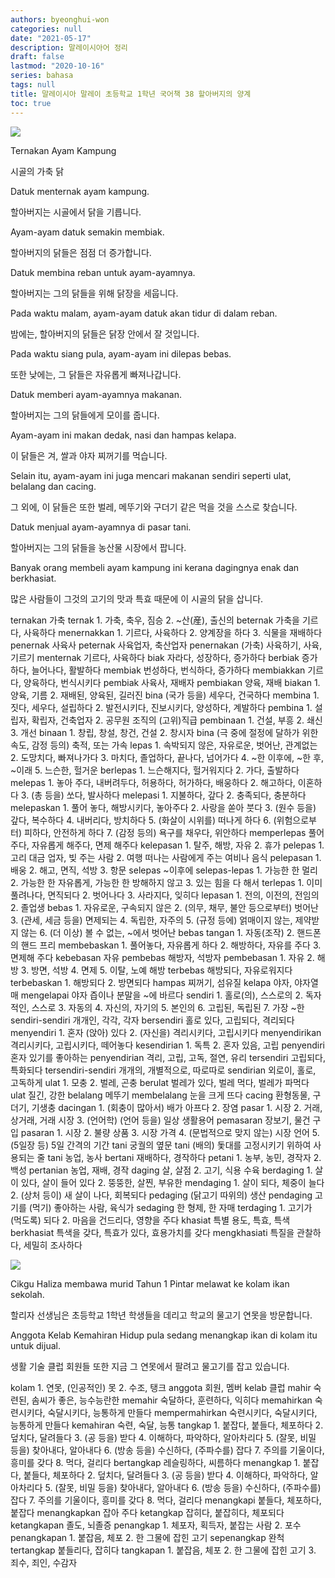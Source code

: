 ```yaml
---
authors: byeonghui-won
categories: null
date: "2021-05-17"
description: 말레이시아어 정리
draft: false
lastmod: "2020-10-16"
series: bahasa
tags: null
title: 말레이시아 말레이 초등학교 1학년 국어책 38 할아버지의 양계
toc: true
---
```


![](https://t1.daumcdn.net/cfile/tistory/2375D73C58FDD4951A)

Ternakan Ayam Kampung

시골의 가축 닭



Datuk menternak ayam kampung.

할아버지는 시골에서 닭을 기릅니다.



Ayam-ayam datuk semakin membiak.

할아버지의 닭들은 점점 더 증가합니다.



Datuk membina reban untuk ayam-ayamnya.

할아버지는 그의 닭들을 위해 닭장을 세웁니다.



Pada waktu malam, ayam-ayam datuk akan tidur di dalam reban.

밤에는, 할아버지의 닭들은 닭장 안에서 잘 것입니다.



Pada waktu siang pula, ayam-ayam ini dilepas bebas.

또한 낮에는, 그 닭들은 자유롭게 빠져나갑니다.



Datuk memberi ayam-ayamnya makanan.

할아버지는 그의 닭들에게 모이를 줍니다.



Ayam-ayam ini makan dedak, nasi dan hampas kelapa.

이 닭들은 겨, 쌀과 야자 찌꺼기를 먹습니다.



Selain itu, ayam-ayam ini juga mencari makanan sendiri seperti ulat, belalang dan cacing.

그 외에, 이 닭들은 또한 벌레, 메뚜기와 구더기 같은 먹을 것을 스스로 찾습니다.



Datuk menjual ayam-ayamnya di pasar tani.

할아버지는 그의 닭들을 농산물 시장에서 팝니다.



Banyak orang membeli ayam kampung ini kerana dagingnya enak dan berkhasiat.

많은 사람들이 그것의 고기의 맛과 특효 때문에 이 시골의 닭을 삽니다.



ternakan 가축 ternak 1. 가축, 축우, 짐승 2. ~산(産), 출신의 beternak 가축을 기르다, 사육하다 menernakkan 1. 기르다, 사육하다 2. 양계장을 하다 3. 식물을 재배하다 penernak 사육사 peternak 사육업자, 축산업자 penernakan (가축) 사육하기, 사육, 기르기 menternak 기르다, 사육하다 biak 자라다, 성장하다, 증가하다 berbiak 증가하다, 늘어나다, 활발하다 membiak 번성하다, 번식하다, 증가하다 membiakkan 기르다, 양육하다, 번식시키다 pembiak 사육사, 재배자 pembiakan 양육, 재배 biakan 1. 양육, 기름 2. 재배된, 양육된, 길러진 bina (국가 등을) 세우다, 건국하다 membina 1. 짓다, 세우다, 설립하다 2. 발전시키다, 진보시키다, 양성하다, 계발하다 pembina 1. 설립자, 확립자, 건축업자 2. 공무원 조직의 (고위)직급 pembinaan 1. 건설, 부흥 2. 쇄신 3. 개선 binaan 1. 창립, 창설, 창건, 건설 2. 창시자 bina (극 중에 절정에 달하가 위한 속도, 감정 등의) 축적, 또는 가속 lepas 1. 속박되지 않은, 자유로운, 벗어난, 관계없는 2. 도망치다, 빠져나가다 3. 마치다, 졸업하다, 끝나다, 넘어가다 4. ~한 이후에, ~한 후, ~이래 5. 느슨한, 헐거운 berlepas 1. 느슨해지다, 헐거워지다 2. 가다, 출발하다  melepas 1. 놓아 주다, 내버려두다, 허용하다, 허가하다, 배웅하다 2. 해고하다, 이혼하다 3. (총 등을) 쏘다, 발사하다 melepasi 1. 지불하다, 갚다 2. 충족되다, 충분하다 melepaskan 1. 풀어 놓다, 해방시키다, 놓아주다 2. 사랑을 쏟아 붓다 3. (원수 등을) 갚다, 복수하다 4. 내버리다, 방치하다 5. (화살이 시위를) 떠나게 하다 6. (위험으로부터) 피하다, 안전하게 하다 7. (감정 등의) 욕구를 채우다, 위안하다 memperlepas 풀어 주다, 자유롭게 해주다, 면제 해주다 kelepasan 1. 탈주, 해방, 자유 2. 휴가 pelepas 1. 고리 대금 업자, 빚 주는 사람 2. 여행 떠나는 사람에게 주는 여비나 음식 pelepasan 1. 배웅 2. 해고, 면직, 석방 3. 항문 selepas ~이후에 selepas-lepas 1. 가능한 한 멀리 2. 가능한 한 자유롭게, 가능한 한 방해하지 않고 3. 있는 힘을 다 해서 terlepas 1. 이미 풀려나다, 면직되다 2. 벗어나다 3. 사라지다, 잊히다 lepasan 1. 전의, 이전의, 전임의 2. 졸업생 bebas 1. 자유로운, 구속되지 않은 2. (의무, 채무, 불안 등으로부터) 벗어난 3. (관세, 세금 등을) 면제되는 4. 독립한, 자주의 5. (규정 등에) 얽매이지 않는, 제약받지 않는 6. (더 이상) 볼 수 없는, ~에서 벗어난 bebas tangan 1. 자동(조작) 2. 핸드폰의 핸드 프리 membebaskan 1. 풀어놓다, 자유롭게 하다 2. 해방하다, 자유를 주다 3. 면제해 주다 kebebasan 자유 pembebas 해방자, 석방자 pembebasan 1. 자유 2. 해방 3. 방면, 석방 4. 면제 5. 이탈, 노예 해방 terbebas 해방되다, 자유로워지다 terbebaskan 1. 해방되다 2. 방면되다 hampas 찌꺼기, 섬유질 kelapa 야자, 야자열매 mengelapai 야자 즙이나 분말을 ~에 바르다 sendiri 1. 홀로(의), 스스로의 2. 독자적인, 스스로 3. 자동의 4. 자신의, 자기의 5. 본인의 6. 고립된, 독립된 7. 가장 ~한 sendiri-sendiri 개개인, 각각, 각자 bersendiri 홀로 있다, 고립되다, 격리되다 menyendiri 1. 혼자 (앉아) 있다 2. (자신을) 격리시키다, 고립시키다 menyendirikan 격리시키다, 고립시키다, 떼어놓다 kesendirian 1. 독특 2. 혼자 있음, 고립 penyendiri 혼자 있기를 좋아하는 penyendirian 격리, 고립, 고독, 절연, 유리 tersendiri 고립되다, 특화되다 tersendiri-sendiri 개개의, 개별적으로, 따로따로 sendirian 외로이, 홀로, 고독하게 ulat 1. 모충 2. 벌레, 곤충 berulat 벌레가 있다, 벌레 먹다, 벌레가 파먹다 ulat 질긴, 강한 belalang 메뚜기 membelalang 눈을 크게 뜨다 cacing 환형동물, 구더기, 기생충 dacingan 1. (회충이 많아서) 배가 아프다 2. 장염 pasar 1. 시장 2. 거래, 상거래, 거래 시장 3. (언어학) (언어 등을) 일상 생활용어 pemasaran 장보기, 물건 구입 pasaran 1. 시장 2. 불량 상품 3. 시장 가격 4. (문법적으로 맞지 않는) 시장 언어 5. (5일장 등) 5일 간격의 기간 tani 궁궐의 옆문 tani (배의) 돛대를 고정시키기 위하여 사용되는 줄 tani 농업, 농사 bertani 재배하다, 경작하다 petani 1. 농부, 농민, 경작자 2. 백성 pertanian 농업, 재배, 경작 daging 살, 살점 2. 고기, 식용 수육 berdaging 1. 살이 있다, 살이 들어 있다 2. 뚱뚱한, 살찐, 부유한 mendaging 1. 살이 되다, 체중이 늘다 2. (상처 등이) 새 살이 나다, 회복되다 pedaging (닭고기 따위의) 생산 pendaging 고기를 (먹기) 좋아하는 사람, 육식가 sedaging 한 형제, 한 자매 terdaging 1. 고기가 (먹도록) 되다 2. 마음을 건드리다, 영향을 주다 khasiat 특별 용도, 특효, 특색 berkhasiat 특색을 갖다, 특효가 있다, 효용가치를 갖다 mengkhasiati 특질을 관찰하다, 세밀히 조사하다

![](https://t1.daumcdn.net/cfile/tistory/266A763458FDD4BD2D)

Cikgu Haliza membawa murid Tahun 1 Pintar melawat ke kolam ikan sekolah.

할리자 선생님은 초등학교 1학년 학생들을 데리고 학교의 물고기 연못을 방문합니다.



Anggota Kelab Kemahiran Hidup pula sedang menangkap ikan di kolam itu untuk dijual.

생활 기술 클럽 회원들 또한 지금 그 연못에서 팔려고 물고기를 잡고 있습니다.



kolam 1. 연못, (인공적인) 못 2. 수조, 탱크 anggota 회원, 멤버 kelab 클럽 mahir 숙련된, 솜씨가 좋은, 능수능란한 memahir 숙달하다, 훈련하다, 익히다 memahirkan 숙련시키다, 숙달시키다, 능통하게 만들다 mempermahirkan 숙련시키다, 숙달시키다, 능통하게 만들다 kemahiran 숙련, 숙달, 능통 tangkap 1. 붙잡다, 붙들다, 체포하다 2. 덮치다, 달려들다 3. (공 등을) 받다 4. 이해하다, 파악하다, 알아차리다 5. (잘못, 비밀 등을) 찾아내다, 알아내다 6. (방송 등을) 수신하다, (주파수를) 잡다 7. 주의를 기울이다, 흥미를 갖다 8. 먹다, 걸리다 bertangkap 레슬링하다, 씨름하다 menangkap 1. 붙잡다, 붙들다, 체포하다 2. 덮치다, 달려들다 3. (공 등을) 받다 4. 이해하다, 파악하다, 알아차리다 5. (잘못, 비밀 등을) 찾아내다, 알아내다 6. (방송 등을) 수신하다, (주파수를) 잡다 7. 주의를 기울이다, 흥미를 갖다 8. 먹다, 걸리다 menangkapi 붙들다, 체포하다, 붙잡다 menangkapkan 잡아 주다 ketangkap 잡히다, 붙잡히다, 체포되다 ketangkapan 졸도, 뇌졸증 penangkap 1. 체포자, 획득자, 붙잡는 사람 2. 포수 penangkapan 1. 붙잡음, 체포 2. 한 그물에 잡힌 고기 sepenangkap 완척 tertangkap 붙들리다, 잡히다 tangkapan 1. 붙잡음, 체포 2. 한 그물에 잡힌 고기 3. 죄수, 죄인, 수감자
